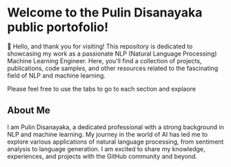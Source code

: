 # Welcome to the Pulin Disanayaka public portofolio!

👋 Hello, and thank you for visiting! This repository is dedicated to showcasing my work as a passionate NLP (Natural Language Processing) Machine Learning Engineer. Here, you'll find a collection of projects, publications, code samples, and other resources related to the fascinating field of NLP and machine learning.

Please feel free to use the tabs to go to each section and explaore

## About Me

I am Pulin Disanayaka, a dedicated professional with a strong background in NLP and machine learning. My journey in the world of AI has led me to explore various applications of natural language processing, from sentiment analysis to language generation. I am excited to share my knowledge, experiences, and projects with the GitHub community and beyond.

